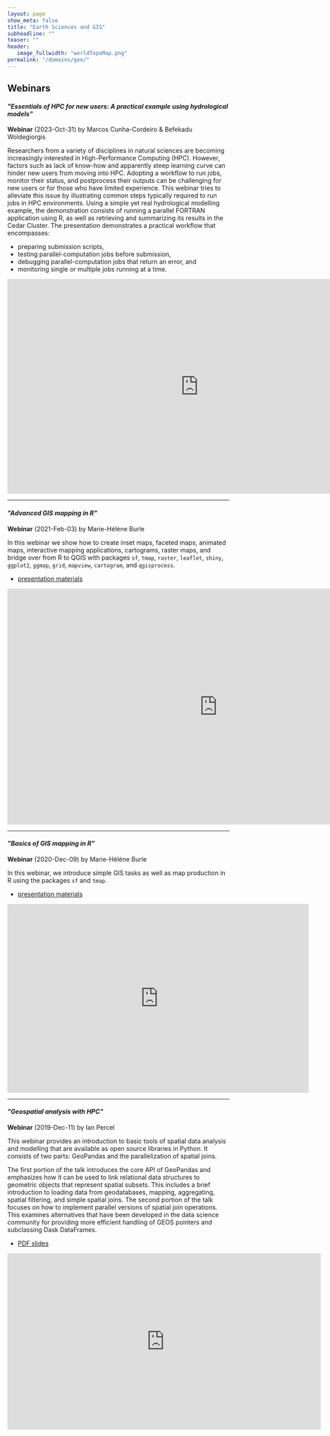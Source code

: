 ```yaml
---
layout: page
show_meta: false
title: "Earth Sciences and GIS"
subheadline: ""
teaser: ""
header:
   image_fullwidth: "worldTopoMap.png"
permalink: "/domains/geo/"
---
```


## Webinars

<a name="hydrological"></a>
#### *"Essentials of HPC for new users: A practical example using hydrological models"*

**Webinar** (2023-Oct-31) by Marcos Cunha-Cordeiro & Befekadu Woldegiorgis

Researchers from a variety of disciplines in natural sciences are becoming increasingly interested in
High-Performance Computing (HPC). However, factors such as lack of know-how and apparently steep learning
curve can hinder new users from moving into HPC. Adopting a workflow to run jobs, monitor their status, and
postprocess their outputs can be challenging for new users or for those who have limited experience. This
webinar tries to alleviate this issue by illustrating common steps typically required to run jobs in HPC
environments. Using a simple yet real hydrological modelling example, the demonstration consists of running a
parallel FORTRAN application using R, as well as retrieving and summarizing its results in the Cedar
Cluster. The presentation demonstrates a practical workflow that encompasses:

- preparing submission scripts,
- testing parallel-computation jobs before submission,
- debugging parallel-computation jobs that return an error, and
- monitoring single or multiple jobs running at a time.


<div class="flex-video">
	<iframe width="866" height="487" src="https://www.youtube.com/embed/3fxENqHE5ao" title="Essentials of HPC
	for new users: A practical example using hydrological models" frameborder="0" allow="accelerometer;
	autoplay; clipboard-write; encrypted-media; gyroscope; picture-in-picture; web-share"
	allowfullscreen></iframe>
</div>

---

#### *"Advanced GIS mapping in R"*

**Webinar** (2021-Feb-03) by Marie-Hélène Burle

In this webinar we show how to create inset maps, faceted maps, animated maps, interactive mapping applications,
cartograms, raster maps, and bridge over from R to QGIS with packages `sf`, `tmap`, `raster`, `leaflet`, `shiny`,
`ggplot2`, `ggmap`, `grid`, `mapview`, `cartogram`, and `qgisprocess`.

* [presentation materials](https://prog.westdri.ca/webinars/adv_gis_r)

<div class="flex-video">
	<iframe width="951" height="535" src="https://www.youtube.com/embed/7QoccXWqeUs" frameborder="0"
	allow="accelerometer; autoplay; clipboard-write; encrypted-media; gyroscope; picture-in-picture"
	allowfullscreen></iframe>
</div>

---

<a name="gis-with-r"></a>
#### *"Basics of GIS mapping in R"*

**Webinar** (2020-Dec-09) by Marie-Hélène Burle

In this webinar, we introduce simple GIS tasks as well as map production in R using the packages `sf` and `tmap`.

* [presentation materials](https://prog.westdri.ca/webinars/gis_r)

<div class="flex-video">
	<iframe width="684" height="428" src="https://www.youtube.com/embed/vWwbwROqn6w" frameborder="0"
	allow="accelerometer; autoplay; clipboard-write; encrypted-media; gyroscope; picture-in-picture"
	allowfullscreen></iframe>
</div>

---

<a name="geospatial"></a>
#### *"Geospatial analysis with HPC"*

**Webinar** (2019-Dec-11) by Ian Percel

This webinar provides an introduction to basic tools of spatial data analysis and modelling that are available as open
source libraries in Python. It consists of two parts: GeoPandas and the parallelization of spatial joins.

The first portion of the talk introduces the core API of GeoPandas and emphasizes how it can be used to link relational
data structures to geometric objects that represent spatial subsets. This includes a brief introduction to loading data
from geodatabases, mapping, aggregating, spatial filtering, and simple spatial joins. The second portion of the talk
focuses on how to implement parallel versions of spatial join operations. This examines alternatives that have been
developed in the data science community for providing more efficient handling of GEOS pointers and subclassing Dask
DataFrames.

* [PDF slides](https://raw.githubusercontent.com/WestGrid/trainingMaterials/gh-pages/materials/spatialAnalysis20191211.pdf)

<div class="flex-video">
	<iframe width="711" height="400" src="https://www.youtube.com/embed/wRmRnVMjKXM" frameborder="0"
	allow="accelerometer; autoplay; encrypted-media; gyroscope; picture-in-picture"
	allowfullscreen></iframe>
</div>

&nbsp;
